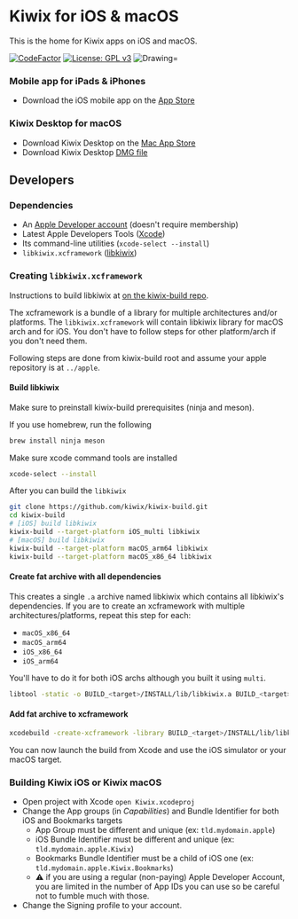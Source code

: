 # Kiwix for iOS & macOS

This is the home for Kiwix apps on iOS and macOS.

[![CodeFactor](https://www.codefactor.io/repository/github/kiwix/apple/badge)](https://www.codefactor.io/repository/github/kiwix/apple)
[![License: GPL v3](https://img.shields.io/badge/License-GPLv3-blue.svg)](https://www.gnu.org/licenses/gpl-3.0)
<img src="https://img.shields.io/badge/Swift-5.2-orange.svg" alt="Drawing="/>

### Mobile app for iPads & iPhones ###
- Download the iOS mobile app on the [App Store](https://ios.kiwix.org)

### Kiwix Desktop for macOS ###
- Download Kiwix Desktop on the [Mac App Store](https://macos.kiwix.org)
- Download Kiwix Desktop [DMG file](https://download.kiwix.org/release/kiwix-desktop-macos/kiwix-desktop-macos.dmg)

## Developers

### Dependencies

* An [Apple Developer account](https://developer.apple.com) (doesn't require membership)
* Latest Apple Developers Tools ([Xcode](https://developer.apple.com/xcode/))
* Its command-line utilities (`xcode-select --install`)
* `libkiwix.xcframework` ([libkiwix](https://github.com/kiwix/libkiwix))

### Creating `libkiwix.xcframework`

Instructions to build libkiwix at [on the kiwix-build repo](https://github.com/kiwix/kiwix-build).

The xcframework is a bundle of a library for multiple architectures and/or platforms. The `libkiwix.xcframework` will contain libkiwix library for macOS arch and for iOS. You don't have to follow steps for other platform/arch if you don't need them.

Following steps are done from kiwix-build root and assume your apple repository is at `../apple`.

#### Build libkiwix

Make sure to preinstall kiwix-build prerequisites (ninja and meson).

If you use homebrew, run the following

```bash
brew install ninja meson
```

Make sure xcode command tools are installed

```bash
xcode-select --install
```

After you can build the `libkiwix` 

```bash
git clone https://github.com/kiwix/kiwix-build.git
cd kiwix-build
# [iOS] build libkiwix
kiwix-build --target-platform iOS_multi libkiwix
# [macOS] build libkiwix
kiwix-build --target-platform macOS_arm64 libkiwix
kiwix-build --target-platform macOS_x86_64 libkiwix
```

#### Create fat archive with all dependencies

This creates a single `.a` archive named libkiwix which contains all libkiwix's dependencies.
If you are to create an xcframework with multiple architectures/platforms, repeat this step for each:

* `macOS_x86_64`
* `macOS_arm64`
* `iOS_x86_64`
* `iOS_arm64`

You'll have to do it for both iOS archs although you built it using `multi`.

```bash
libtool -static -o BUILD_<target>/INSTALL/lib/libkiwix.a BUILD_<target>/INSTALL/lib/*.a
```

#### Add fat archive to xcframework

```bash
xcodebuild -create-xcframework -library BUILD_<target>/INSTALL/lib/libkiwix.a -headers BUILD_<target>/INSTALL/include -output ../apple/Libraries/libkiwix.xcframework
```

You can now launch the build from Xcode and use the iOS simulator or your macOS target.


### Building Kiwix iOS or Kiwix macOS

* Open project with Xcode `open Kiwix.xcodeproj`
* Change the App groups (in *Capabilities*) and Bundle Identifier for both iOS and Bookmarks targets
  * App Group must be different and unique (ex: `tld.mydomain.apple`)
  * iOS Bundle Identifier must be different and unique (ex: `tld.mydomain.apple.Kiwix`)
  * Bookmarks Bundle Identifier must be a child of iOS one (ex: `tld.mydomain.apple.Kiwix.Bookmarks`)
  * ⚠ if you are using a regular (non-paying) Apple Developer Account, you are limited in the number of App IDs you can use so be careful not to fumble much with those.
* Change the Signing profile to your account.
